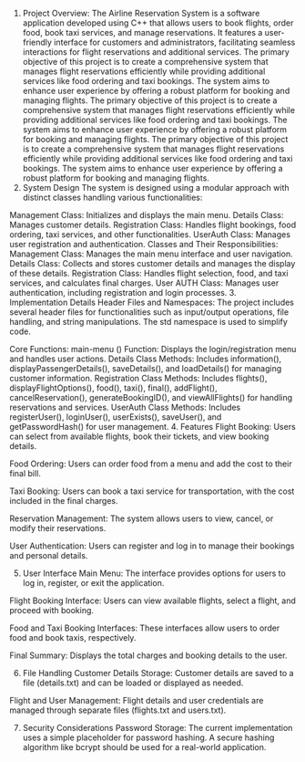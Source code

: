 1.	Project Overview:
The Airline Reservation System is a software application developed using C++ that allows users to book flights, order food, book taxi services, and manage 
reservations. It features a user-friendly interface for customers and administrators, facilitating seamless interactions for flight reservations and additional services.
The primary objective of this project is to create a comprehensive system that manages flight reservations efficiently while providing additional services like food 
ordering and taxi bookings. The system aims to enhance user experience by offering a robust platform for booking and managing flights.
The primary objective of this project is to create a comprehensive system that manages flight reservations efficiently while providing additional services like food 
ordering and taxi bookings. The system aims to enhance user experience by offering a robust platform for booking and managing flights.
The primary objective of this project is to create a comprehensive system that manages flight reservations efficiently while providing additional services like food 
ordering and taxi bookings. The system aims to enhance user experience by offering a robust platform for booking and managing flights.
2. System Design
The system is designed using a modular approach with distinct classes handling various functionalities:

Management Class: Initializes and displays the main menu.
Details Class: Manages customer details.
Registration Class: Handles flight bookings, food ordering, taxi services, and other functionalities.
UserAuth Class: Manages user registration and authentication.
Classes and Their Responsibilities:
Management Class: Manages the main menu interface and user navigation.
Details Class: Collects and stores customer details and manages the display of these details.
Registration Class: Handles flight selection, food, and taxi services, and calculates final charges.
User AUTH Class: Manages user authentication, including registration and login processes.
3. Implementation Details
Header Files and Namespaces:
The project includes several header files for functionalities such as input/output operations, file handling, and string manipulations. The std namespace is used to simplify code.

Core Functions:
main-menu () Function: Displays the login/registration menu and handles user actions.
Details Class Methods: Includes information(), displayPassengerDetails(), saveDetails(), and loadDetails() for managing customer information.
Registration Class Methods: Includes flights(), displayFlightOptions(), food(), taxi(), final(), addFlight(), cancelReservation(), generateBookingID(), and viewAllFlights() for handling reservations and services.
UserAuth Class Methods: Includes registerUser(), loginUser(), userExists(), saveUser(), and getPasswordHash() for user management.
4. Features
Flight Booking:
Users can select from available flights, book their tickets, and view booking details.

Food Ordering:
Users can order food from a menu and add the cost to their final bill.

Taxi Booking:
Users can book a taxi service for transportation, with the cost included in the final charges.

Reservation Management:
The system allows users to view, cancel, or modify their reservations.

User Authentication:
Users can register and log in to manage their bookings and personal details.

5. User Interface
Main Menu:
The interface provides options for users to log in, register, or exit the application.

Flight Booking Interface:
Users can view available flights, select a flight, and proceed with booking.

Food and Taxi Booking Interfaces:
These interfaces allow users to order food and book taxis, respectively.

Final Summary:
Displays the total charges and booking details to the user.

6. File Handling
Customer Details Storage:
Customer details are saved to a file (details.txt) and can be loaded or displayed as needed.

Flight and User Management:
Flight details and user credentials are managed through separate files (flights.txt and users.txt).

7. Security Considerations
Password Storage:
The current implementation uses a simple placeholder for password hashing. A secure hashing algorithm like bcrypt should be used for a real-world application.
